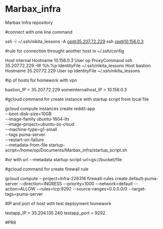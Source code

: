 # Marbax_infra

Marbax Infra repository

#connect with one line command

ssh -i ~/.ssh/nikita_lessons -A op@35.207.72.229 ssh op@10.156.0.3

#rule for connection throught another host in ~/.ssh/config

Host internal
	Hostname 10.156.0.3
	User op
	ProxyCommand ssh 35.207.72.229 -W %h:%p
	IdentityFile ~/.ssh/nikita_lessons
Host bastion
	Hostname 35.207.72.229
	User op
	IdentityFile ~/.ssh/nikita_lessons

#ip of hosts for homework with vpn

bastion_IP = 35.207.72.229
someinternalhost_IP = 10.156.0.3

#gcloud command for create instance with startup script from local file

gcloud compute instances create reddit-app\
  --boot-disk-size=10GB \
  --image-family ubuntu-1604-lts \
  --image-project=ubuntu-os-cloud \
  --machine-type=g1-small \
  --tags puma-server \
  --restart-on-failure \
  --metadata-from-file startup-script=/home/op/Documents/Marbax_infra/startup_script.sh 

#or with url --metadata startup-script-url=gs://bucket/file

#gcloud command for create firewall rule

gcloud compute --project=infra-226316 firewall-rules create default-puma-server --direction=INGRESS --priority=1000 --network=default --action=ALLOW --rules=tcp:9292 --source-ranges=0.0.0.0/0 --target-tags=puma-server

#IP and port of host with test deployment homework 

testapp_IP = 35.204.135.240
testapp_port = 9292


#PR8 

